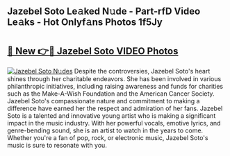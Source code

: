 ## Jazebel Soto Le𝚊ked N𝚞de - Part-rfD Video Le𝚊ks - Hot Onlyf𝚊ns Photos 1f5Jy

# <h2><a href="http://ab99986.deff.icu/?id=Jazebel+Soto">🔗 New 👉🔴 Jazebel Soto VIDEO Photos</a></h2>

[![Jazebel Soto N𝚞des](https://i.imgur.com/rIISA9y.gif)](http://ab99986.deff.icu/?id=Jazebel+Soto)
Despite the controversies, Jazebel Soto's heart shines through her charitable endeavors. She has been involved in various philanthropic initiatives, including raising awareness and funds for charities such as the Make-A-Wish Foundation and the American Cancer Society. Jazebel Soto's compassionate nature and commitment to making a difference have earned her the respect and admiration of her fans. Jazebel Soto is a talented and innovative young artist who is making a significant impact in the music industry. With her powerful vocals, emotive lyrics, and genre-bending sound, she is an artist to watch in the years to come. Whether you're a fan of pop, rock, or electronic music, Jazebel Soto's music is sure to resonate with you.
